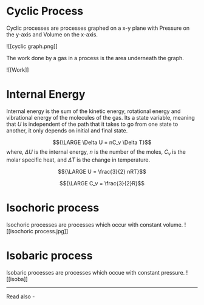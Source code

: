 # Cyclic Process

Cyclic processes are processes graphed on a x-y plane with Pressure on the y-axis and Volume on the x-axis. 


![[cyclic graph.png]]

The work done by a gas in a process is the area underneath the graph.

![[Work]]

# Internal Energy

Internal energy is the sum of the kinetic energy, rotational energy and vibrational energy of the molecules of the gas. Its a state variable, meaning that *U* is independent of the path that it takes to go from one state to another, it only depends on initial and final state.

$${\LARGE \Delta U = nC_v \Delta T}$$
where, ${\Delta U}$ is the internal energy,
*n* is the number of the moles,
${C_v}$ is the molar specific heat, and
${\Delta T}$ is the change in temperature.

$${\LARGE U = \frac{3}{2} nRT}$$

$${\LARGE C_v = \frac{3}{2}R}$$

# Isochoric process
Isochoric processes are processes which occur with constant volume.
![[isochoric process.jpg]]

# Isobaric process
Isobaric processes are processes which occue with constant pressure.
![[isoba]]

---
Read also - 